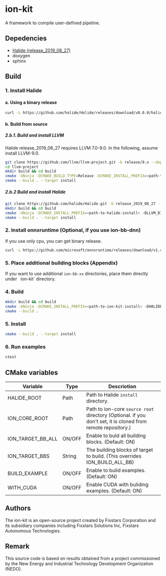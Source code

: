 # ion-kit
A framework to compile user-defined pipeline.

## Depedencies
* [Halide (release_2019_08_27)](https://github.com/halide/Halide/releases/tag/v8.0.0)
* doxygen
* sphinx

## Build
### 1. Install Halide
#### a. Using a binary release
```sh
curl -L https://github.com/halide/Halide/releases/download/v8.0.0/halide-linux-64-gcc53-800-65c26cba6a3eca2d08a0bccf113ca28746012cc3.tgz | tar zx <path-to-halide-install>
```

#### b. Build from source
##### 2.b.1. Build and install LLVM
Halide release_2019_08_27 requires LLVM 7.0-9.0. In the following, assume install LLVM-9.0.

```sh
git clone https://github.com/llvm/llvm-project.git -b release/9.x --depth=1
cd llvm-project
mkdir build && cd build
cmake -GNinja -DCMAKE_BUILD_TYPE=Release -DCMAKE_INSTALL_PREFIX=<path-to-llvm-install> -DLLVM_ENABLE_PROJECTS="clang;lld;clang-tools-extra" -DLLVM_TARGETS_TO_BUILD="X86;ARM;NVPTX;AArch64;Mips;Hexagon;PowerPC;AMDGPU;RISCV" -DLLVM_ENABLE_TERMINFO=OFF -DLLVM_ENABLE_ASSERTIONS=ON -DLLVM_ENABLE_EH=ON -DLLVM_ENABLE_RTTI=ON -DLLVM_BUILD_32_BITS=OFF ../llvm
cmake --build . --target install
```

##### 2.b.2 Build and install Halide
```sh
git clone https://github.com/halide/Halide.git -b release_2019_08_27 --depth=1
mkdir build && cd build
cmake -GNinja -DCMAKE_INSTALL_PREFIX=<path-to-halide-install> -DLLVM_DIR=<path-to-llvm-install>/lib/cmake/llvm/ -DLLVM_PACKAGE_VERSION=90 -DHALIDE_ENABLE_RTTI=ON -DWITH_APPS=OFF ..
cmake --build . --target install
```

### 2. Install onnxruntime (Optional, if you use ion-bb-dnn)
If you use only cpu, you can get binary release.

```sh
curl -L https://github.com/microsoft/onnxruntime/releases/download/v1.4.0/onnxruntime-linux-x64-1.4.0.tgz | tar zx <path-to-onnxruntime-install>
```

### 5. Place additional building blocks (Appendix)
If you want to use additional `ion-bb-xx` directories, place them directly under ` `ion-kit`  directory.


### 4. Build
```sh
mkdir build && cd build
cmake -GNinja -DCMAKE_INSTALL_PREFIX=<path-to-ion-kit-install> -DHALIDE_ROOT=<path-to-halide-install> -DONNXRUNTIME_ROOT=<path-to-onnxruntime-root> ../
cmake --build .
```

### 5. Install
```sh
cmake --build . --target install
```

### 6. Run examples
```sh
ctest
```

## CMake variables
| Variable          | Type   | Descriotion                                                                                                 |
| ----------------- | ------ | ----------------------------------------------------------------------------------------------------------- |
| HALIDE_ROOT       | Path   | Path to Halide `install` directory.                                                                         |
| ION_CORE_ROOT     | Path   | Path to ion-core `source root` directory (Optional. if you don't set, it is cloned from remote repository.) |
| ION_TARGET_BB_ALL | ON/OFF | Enable to buld all building blocks. (Default: ON)                                                           |
| ION_TARGET_BBS    | String | The building blocks of target to build. (This overrides ION_BUILD_ALL_BB)                                   |
| BUILD_EXAMPLE     | ON/OFF | Enable to bulid examples. (Default: ON)                                                                     |
| WITH_CUDA         | ON/OFF | Enable CUDA with buliding examples. (Default: ON)                                                           |

## Authors
The ion-kit is an open-source project created by Fixstars Corporation and its subsidiary companies including Fixstars Solutions Inc, Fixstars Autonomous Technologies.

## Remark
This source code is based on results obtained from a project commissioned by the New Energy and Industrial Technology Development Organization (NEDO).
